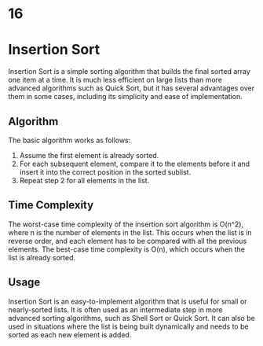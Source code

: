 # 16
# Insertion Sort

Insertion Sort is a simple sorting algorithm that builds the final sorted array one item at a time. It is much less efficient on large lists than more advanced algorithms such as Quick Sort, but it has several advantages over them in some cases, including its simplicity and ease of implementation.

## Algorithm

The basic algorithm works as follows:
1. Assume the first element is already sorted.
2. For each subsequent element, compare it to the elements before it and insert it into the correct position in the sorted sublist.
3. Repeat step 2 for all elements in the list.



## Time Complexity

The worst-case time complexity of the insertion sort algorithm is O(n^2), where n is the number of elements in the list. This occurs when the list is in reverse order, and each element has to be compared with all the previous elements. The best-case time complexity is O(n), which occurs when the list is already sorted.

## Usage

Insertion Sort is an easy-to-implement algorithm that is useful for small or nearly-sorted lists. It is often used as an intermediate step in more advanced sorting algorithms, such as Shell Sort or Quick Sort. It can also be used in situations where the list is being built dynamically and needs to be sorted as each new element is added.
